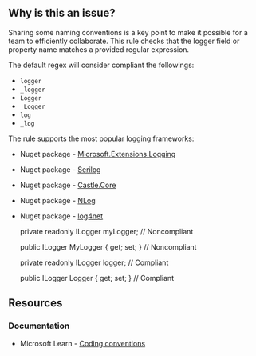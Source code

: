 ## Why is this an issue?
 
Sharing some naming conventions is a key point to make it possible for a team to efficiently collaborate. This rule checks that the logger field or property name matches a provided regular expression.
 
The default regex will consider compliant the followings:
 
- `logger`
- `_logger`
- `Logger`
- `_Logger`
- `log`
- `_log`

The rule supports the most popular logging frameworks:

- Nuget package - [Microsoft.Extensions.Logging](https://www.nuget.org/packages/Microsoft.Extensions.Logging)
- Nuget package - [Serilog](https://www.nuget.org/packages/Serilog)
- Nuget package - [Castle.Core](https://www.nuget.org/packages/Castle.Core)
- Nuget package - [NLog](https://www.nuget.org/packages/NLog)
- Nuget package - [log4net](https://www.nuget.org/packages/log4net)

    private readonly ILogger myLogger; // Noncompliant
    
    public ILogger MyLogger { get; set; } // Noncompliant

    private readonly ILogger logger; // Compliant
    
    public ILogger Logger { get; set; } // Compliant

## Resources
 
### Documentation

- Microsoft Learn - [Coding conventions](https://learn.microsoft.com/en-us/dotnet/csharp/fundamentals/coding-style/coding-conventions)